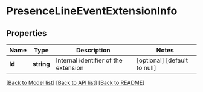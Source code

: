 # PresenceLineEventExtensionInfo

## Properties
Name | Type | Description | Notes
------------ | ------------- | ------------- | -------------
**Id** | **string** | Internal identifier of the extension | [optional] [default to null]

[[Back to Model list]](../README.md#documentation-for-models) [[Back to API list]](../README.md#documentation-for-api-endpoints) [[Back to README]](../README.md)


